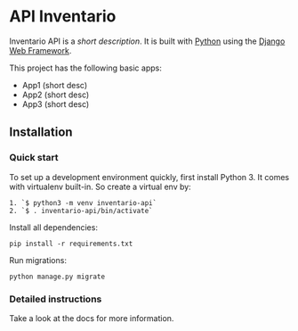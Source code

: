 

# API Inventario

Inventario API is a _short description_. It is built with [Python][0] using the [Django Web Framework][1].

This project has the following basic apps:

* App1 (short desc)
* App2 (short desc)
* App3 (short desc)

## Installation

### Quick start

To set up a development environment quickly, first install Python 3. It
comes with virtualenv built-in. So create a virtual env by:

    1. `$ python3 -m venv inventario-api`
    2. `$ . inventario-api/bin/activate`

Install all dependencies:

    pip install -r requirements.txt

Run migrations:

    python manage.py migrate

### Detailed instructions

Take a look at the docs for more information.

[0]: https://www.python.org/
[1]: https://www.djangoproject.com/
